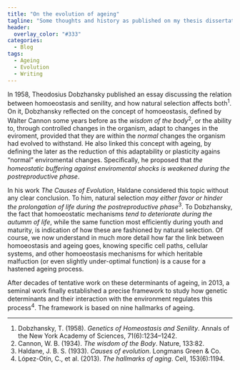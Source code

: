 ```yaml
---
title: "On the evolution of ageing"
tagline: "Some thoughts and history as published on my thesis dissertation."
header: 
  overlay_color: "#333"
categories:
  - Blog
tags:
  - Ageing
  - Evolution
  - Writing
---
```


In 1958, Theodosius Dobzhansky published an essay discussing the relation between homoeostasis and senility, and how natural selection aﬀects both<sup>1</sup>. On it, Dobzhansky reﬂected on the concept of homoeostasis, deﬁned by Walter Cannon some years before as the *wisdom of the body*<sup>2</sup>, or the ability to, through controlled changes in the organism, adapt to changes in the eviroment, provided that they are within the *normal* changes the organism had evolved to withstand. He also linked this concept with ageing, by deﬁning the later as the reduction of this adaptability or plasticity agains “normal” enviromental changes. Speciﬁcally, he proposed that *the homeostatic buﬀering against enviromental shocks is weakened during the postreproductive phase*.

In his work *The Causes of Evolution*, Haldane considered this topic without any clear conclusion. To him, natural selection *may either favor or hinder the prolongation of life during the postreproductive phase*<sup>3</sup>. To Dobzhansky, the fact that homoeostatic mechanisms *tend to deteriorate during the autumm of life*, while the same function most eﬃciently during youth and maturity, is indication of how these are fashioned by natural selection. Of course, we now understand in much more detail how far the link between homoeostasis and ageing goes, knowing speciﬁc cell paths, cellular systems, and other homoeostasis mechanisms for which heritable malfuction (or even slightly under-optimal function) is a cause for a hastened ageing process.

After decades of tentative work on these determinants of ageing, in 2013, a seminal work ﬁnally established a precise framework to study how genetic determinants and their interaction with the environment regulates this process<sup>4</sup>. The framework is based on nine hallmarks of ageing.

---

1. Dobzhansky, T. (1958). *Genetics of Homeostasis and Senility*. Annals of the New York Academy of Sciences, 71(6):1234–1242.
2. Cannon, W. B. (1934). *The wisdom of the Body*. Nature, 133:82.
3. Haldane, J. B. S. (1933). *Causes of evolution*. Longmans Green & Co.
4. López-Otín, C., et al. (2013). *The hallmarks of aging*. Cell, 153(6):1194.
